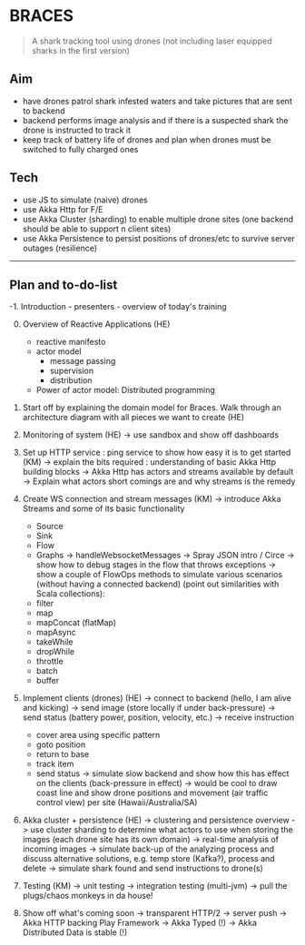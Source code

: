 # BRACES

> A shark tracking tool using drones (not including laser equipped sharks in the first version)


## Aim

- have drones patrol shark infested waters and take pictures that are sent to backend
- backend performs image analysis and if there is a suspected shark the drone is instructed to track it
- keep track of battery life of drones and plan when drones must be switched to fully charged ones

## Tech

- use JS to simulate (naive) drones
- use Akka Http for F/E
- use Akka Cluster (sharding) to enable multiple drone sites (one backend should be able to support n client sites)
- use Akka Persistence to persist positions of drones/etc to survive server outages (resilience)

-----------------------------------------------

## Plan and to-do-list

-1. Introduction
    - presenters
    - overview of today's training

0. Overview of Reactive Applications (HE)
    - reactive manifesto
    - actor model
        - message passing
        - supervision
        - distribution
    - Power of actor model: Distributed programming

1. Start off by explaining the domain model for Braces. Walk through an architecture diagram with all pieces we want to create (HE)

2. Monitoring of system (HE)
  -> use sandbox and show off dashboards

3. Set up HTTP service : ping service to show how easy it is to get started (KM)
  -> explain the bits required : understanding of basic Akka Http building blocks
  -> Akka Http has actors and streams available by default
  -> Explain what actors short comings are and why streams is the remedy

4. Create WS connection and stream messages (KM)
  -> introduce Akka Streams and some of its basic functionality
    - Source
    - Sink
    - Flow
    - Graphs
  -> handleWebsocketMessages
  -> Spray JSON intro / Circe
  -> show how to debug stages in the flow that throws exceptions
  -> show a couple of FlowOps methods to simulate various scenarios (without having a connected backend)
    (point out similarities with Scala collections):
    - filter
    - map
    - mapConcat (flatMap)
    - mapAsync
    - takeWhile
    - dropWhile
    - throttle
    - batch
    - buffer

5. Implement clients (drones) (HE)
  -> connect to backend (hello, I am alive and kicking)
  -> send image (store locally if under back-pressure)
  -> send status (battery power, position, velocity, etc.)
  -> receive instruction
    - cover area using specific pattern
    - goto position
    - return to base
    - track item
    - send status
  -> simulate slow backend and show how this has effect on the clients (back-pressure in effect)
  -> would be cool to draw coast line and show drone positions and movement (air traffic control view) per site (Hawaii/Australia/SA)

6. Akka cluster + persistence (HE)
  -> clustering and persistence overview
  -> use cluster sharding to determine what actors to use when storing the images (each drone site has its own domain)
  -> real-time analysis of incoming images
  -> simulate back-up of the analyzing process and discuss alternative solutions, e.g. temp store (Kafka?), process and delete
  -> simulate shark found and send instructions to drone(s)

7. Testing (KM)
  -> unit testing
  -> integration testing (multi-jvm)
  -> pull the plugs/chaos monkeys in da house!
  
8. Show off what's coming soon
  -> transparent HTTP/2
    -> server push
  -> Akka HTTP backing Play Framework
  -> Akka Typed (!)
  -> Akka Distributed Data is stable (!)
